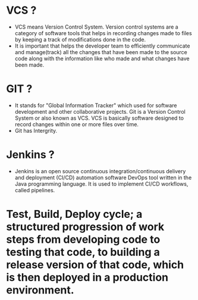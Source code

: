 # VCS ?
* VCS means Version Control System. Version control systems are a category of software tools that helps in recording changes made to files by keeping a track of modifications done in the code.
* It is important that helps the developer team to efficiently communicate and manage(track) all the changes that have been made to the source code along with the information like who made and what changes have been made. 

# GIT ?
* It stands for "Global Information Tracker" which used for software development and other collaborative projects. Git is a Version Control System or also known as VCS. 
VCS is basically software designed to record changes within one or more files over time. 
* Git has Intergrity.

# Jenkins ?
* Jenkins is an open source continuous integration/continuous delivery and deployment (CI/CD) automation software DevOps tool written in the Java programming language. It is used to implement CI/CD workflows, called pipelines.

# Test, Build, Deploy cycle; a structured progression of work steps from developing code to testing that code, to building a release version of that code, which is then deployed in a production environment.
